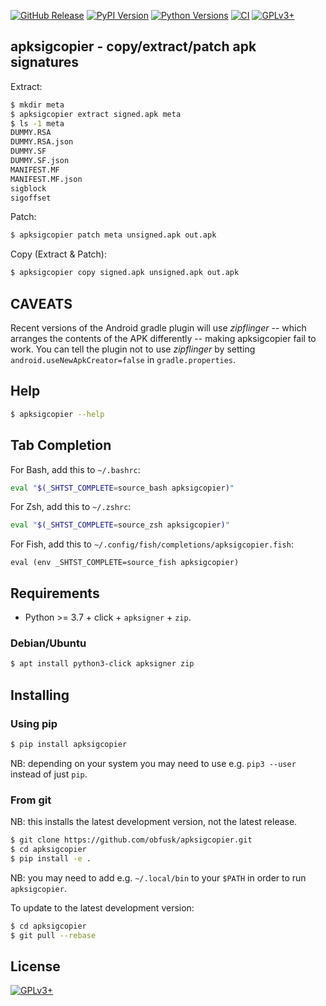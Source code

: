 <!-- {{{1

    File        : README.md
    Maintainer  : Felix C. Stegerman <flx@obfusk.net>
    Date        : 2021-03-25

    Copyright   : Copyright (C) 2021  Felix C. Stegerman
    Version     : v0.0.1
    License     : GPLv3+

}}}1 -->

[![GitHub Release](https://img.shields.io/github/release/obfusk/apksigcopier.svg?logo=github)](https://github.com/obfusk/apksigcopier/releases)
[![PyPI Version](https://img.shields.io/pypi/v/apksigcopier.svg)](https://pypi.python.org/pypi/apksigcopier)
[![Python Versions](https://img.shields.io/pypi/pyversions/apksigcopier.svg)](https://pypi.python.org/pypi/apksigcopier)
[![CI](https://github.com/obfusk/apksigcopier/workflows/CI/badge.svg)](https://github.com/obfusk/apksigcopier/actions?query=workflow%3ACI)
[![GPLv3+](https://img.shields.io/badge/license-GPLv3+-blue.svg)](https://www.gnu.org/licenses/gpl-3.0.html)

## apksigcopier - copy/extract/patch apk signatures

Extract:

```bash
$ mkdir meta
$ apksigcopier extract signed.apk meta
$ ls -1 meta
DUMMY.RSA
DUMMY.RSA.json
DUMMY.SF
DUMMY.SF.json
MANIFEST.MF
MANIFEST.MF.json
sigblock
sigoffset
```

Patch:

```bash
$ apksigcopier patch meta unsigned.apk out.apk
```

Copy (Extract & Patch):

```bash
$ apksigcopier copy signed.apk unsigned.apk out.apk
```

## CAVEATS

Recent versions of the Android gradle plugin will use *zipflinger* --
which arranges the contents of the APK differently -- making
apksigcopier fail to work.  You can tell the plugin not to use
*zipflinger* by setting `android.useNewApkCreator=false` in
`gradle.properties`.

## Help

```bash
$ apksigcopier --help
```

## Tab Completion

For Bash, add this to `~/.bashrc`:

```bash
eval "$(_SHTST_COMPLETE=source_bash apksigcopier)"
```

For Zsh, add this to `~/.zshrc`:

```zsh
eval "$(_SHTST_COMPLETE=source_zsh apksigcopier)"
```

For Fish, add this to `~/.config/fish/completions/apksigcopier.fish`:

```fish
eval (env _SHTST_COMPLETE=source_fish apksigcopier)
```

## Requirements

* Python >= 3.7 + click + `apksigner` + `zip`.

### Debian/Ubuntu

```bash
$ apt install python3-click apksigner zip
```

## Installing

### Using pip

```bash
$ pip install apksigcopier
```

NB: depending on your system you may need to use e.g. `pip3 --user`
instead of just `pip`.

### From git

NB: this installs the latest development version, not the latest
release.

```bash
$ git clone https://github.com/obfusk/apksigcopier.git
$ cd apksigcopier
$ pip install -e .
```

NB: you may need to add e.g. `~/.local/bin` to your `$PATH` in order
to run `apksigcopier`.

To update to the latest development version:

```bash
$ cd apksigcopier
$ git pull --rebase
```

## License

[![GPLv3+](https://www.gnu.org/graphics/gplv3-127x51.png)](https://www.gnu.org/licenses/gpl-3.0.html)

<!-- vim: set tw=70 sw=2 sts=2 et fdm=marker : -->
